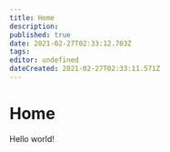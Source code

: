 ```yaml
---
title: Home
description: 
published: true
date: 2021-02-27T02:33:12.703Z
tags: 
editor: undefined
dateCreated: 2021-02-27T02:33:11.571Z
---
```


# Home

Hello world!